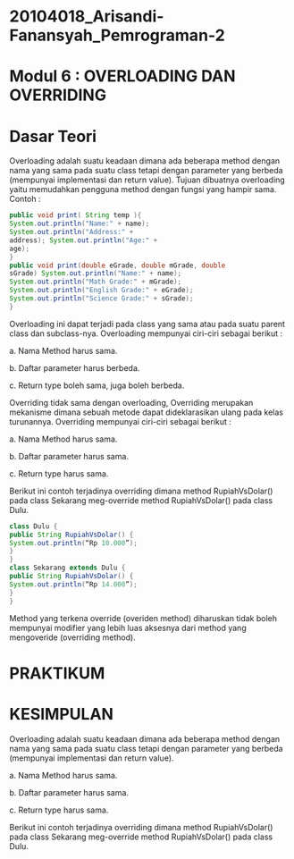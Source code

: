 # 20104018_Arisandi-Fanansyah_Pemrograman-2

# Modul 6 : OVERLOADING DAN OVERRIDING

# Dasar Teori

  Overloading adalah suatu keadaan dimana ada beberapa method dengan nama yang sama pada suatu class tetapi dengan parameter yang berbeda (mempunyai implementasi dan return value). Tujuan dibuatnya overloading yaitu memudahkan pengguna method dengan fungsi yang hampir sama. Contoh :

```java
public void print( String temp ){
System.out.println("Name:" + name);
System.out.println("Address:" +
address); System.out.println("Age:" +
age);
}
public void print(double eGrade, double mGrade, double
sGrade) System.out.println("Name:" + name);
System.out.println("Math Grade:" + mGrade);
System.out.println("English Grade:" + eGrade);
System.out.println("Science Grade:" + sGrade);
}
```

  Overloading ini dapat terjadi pada class yang sama atau pada suatu parent class dan subclass-nya. Overloading mempunyai ciri-ciri sebagai berikut :

a. Nama Method harus sama.

b. Daftar parameter harus berbeda.

c. Return type boleh sama, juga boleh berbeda.

Overriding tidak sama dengan overloading, Overriding merupakan mekanisme dimana sebuah metode dapat dideklarasikan ulang pada kelas turunannya. Overriding mempunyai ciri-ciri sebagai berikut :

a. Nama Method harus sama.

b. Daftar parameter harus sama.

c. Return type harus sama.

  Berikut ini contoh terjadinya overriding dimana method RupiahVsDolar() pada class Sekarang meg-override method RupiahVsDolar() pada class Dulu.

```java
class Dulu {
public String RupiahVsDolar() {
System.out.println(“Rp 10.000”);
}
}
class Sekarang extends Dulu {
public String RupiahVsDolar() {
System.out.println(“Rp 14.000”);
}
}
```

Method yang terkena override (overiden method) diharuskan tidak boleh mempunyai modifier yang lebih luas aksesnya dari method yang mengoveride (overriding method).

# PRAKTIKUM


# KESIMPULAN

  Overloading adalah suatu keadaan dimana ada beberapa method dengan nama yang sama pada suatu class tetapi dengan parameter yang berbeda (mempunyai implementasi dan return value).

a. Nama Method harus sama. 

b. Daftar parameter harus sama. 

c. Return type harus sama. 

  Berikut ini contoh terjadinya overriding dimana method RupiahVsDolar() pada class Sekarang meg-override method RupiahVsDolar() pada class Dulu.

